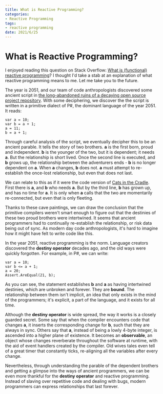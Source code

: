 ```yaml
---
title: What is Reactive Programming?
categories:
- Reactive Programming
tags:
- reactive programming
date: 2021/6/25
---
```




# What is Reactive Programming?

I enjoyed reading this question on Stack Overflow: [What is (functional) reactive programming](http://stackoverflow.com/questions/1028250)? I thought I'd take a stab at an explanation of what reactive programming means to me. Let me take you to the future.

The year is 2051, and our team of code anthropologists discovered some ancient script in [the long-abandoned ruins of a decaying open source project repository](http://sourceforge.net/). With some deciphering, we discover the the script is written in a primitive dialect of P#, the dominant language of the year 2051. It reads:

```
var a = 10;
var b = a + 1;
a = 11;
b = a + 1;
```

Through careful analysis of the script, we eventually decipher this to be an ancient parable. It tells the story of two brothers. **a** is the first born, proud and independent. **b** is the younger of the two, but it is dependent; it needs **a**. But the relationship is short lived. Once the second line is executed, and **b** grows up, the relationship between the adventurers ends - **b** is no longer dependent on **a**. When **a** changes, **b** does not. **a** must attempt to re-establish the once-lost relationship, but even that does not last.

We can relate to this as if it were the code version of [Cats in the Cradle](http://www.birdsnest.com/catcrad.htm). First there is **a**, and **b** who needs **a**. But by the third line, **b** has grown up, and has no time for **a**. It is only when **a** calls that the two are momentarily re-connected, but even that is only fleeting.

Thanks to these cave paintings, we can draw the conclusion that the primitive compilers weren't smart enough to figure out that the destinies of these two proud brothers were intertwined. It seems that ancient programmers had to continually re-establish the relationship, or risk data being out of sync. As modern day code anthropologists, it's hard to imagine how it might have felt to write code like this.

In the year 2051, reactive programming is the norm. Language creators discovered the **destiny operator** decades ago, and the old ways were quickly forgotten. For example, in P#, we can write:

```
var a = 10;
var b <= a + 1;
a = 20;
Assert.AreEqual(21, b);
```

As you can see, the statement establishes **b** and **a** as having intertwined destinies, which are unbroken and forever. They are **bound**. The relationship between them isn't implicit, an idea that only exists in the mind of the programmers; it's explicit, a part of the language, and it exists for all time.

Although the **destiny operator** is wide spread, the way it works is a closely guarded secret. Some say that when the compiler encounters code that changes **a**, it inserts the corresponding change for **b**, such that they are always in sync. Others say that **a**, instead of being a lowly 4-byte integer, is ascended into a higher plane of existence. It becomes an **observable**, an object whose changes reverberate throughout the software at runtime, with the aid of event handlers created by the compiler. Old wives tales even tell of a great timer that constantly ticks, re-aligning all the variables after every change.

Nevertheless, through understanding the parable of the dependent brothers and getting a glimpse into the ways of ancient programmers, we can be even more thankful for the **destiny operator** and reactive programming. Instead of slaving over repetitive code and dealing with bugs, modern programmers can express relationships that last forever.